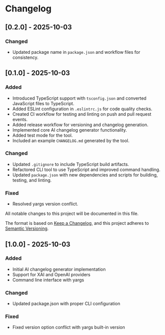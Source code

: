 # Changelog

## [0.2.0] - 2025-10-03

### Changed
- Updated package name in `package.json` and workflow files for consistency.

## [0.1.0] - 2025-10-03

### Added
- Introduced TypeScript support with `tsconfig.json` and converted JavaScript files to TypeScript.
- Added ESLint configuration in `.eslintrc.js` for code quality checks.
- Created CI workflow for testing and linting on push and pull request events.
- Added release workflow for versioning and changelog generation.
- Implemented core AI changelog generator functionality.
- Added test mode for the tool.
- Included an example `CHANGELOG.md` generated by the tool.

### Changed
- Updated `.gitignore` to include TypeScript build artifacts.
- Refactored CLI tool to use TypeScript and improved command handling.
- Updated `package.json` with new dependencies and scripts for building, testing, and linting.

### Fixed
- Resolved yargs version conflict.

All notable changes to this project will be documented in this file.

The format is based on [Keep a Changelog](https://keepachangelog.com/en/1.0.0/),
and this project adheres to [Semantic Versioning](https://semver.org/spec/v2.0.0.html).

## [1.0.0] - 2025-10-03

### Added
- Initial AI changelog generator implementation
- Support for XAI and OpenAI providers
- Command line interface with yargs

### Changed
- Updated package.json with proper CLI configuration

### Fixed
- Fixed version option conflict with yargs built-in version

